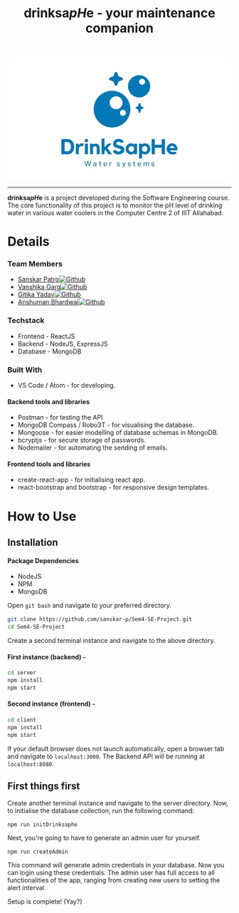 
 <h1 align="center">drinksa<em>pH</em>e - your maintenance companion</h1>
 <br>
 <p align="center"><img src="https://github.com/sanskar-p/Sem4-SE-Project/blob/main/client/public/drinksaphewide.jpeg?raw=true" alt="logo"></p>
 <hr>


**drinksa*pH*e** is a project developed during the Software Engineering course. The core functionality of this project is to monitor the pH level of drinking water in various water coolers in the Computer Centre 2 of IIIT Allahabad.

 # Details
 ### Team Members
*  [Sanskar Patro<img  alt="Github" width="22px" margin="20px" src="http://i.imgur.com/9I6NRUm.png" />](https://github.com/sanskar-p)
*  [Vanshika Garg<img  alt="Github" width="22px" padding="20px" src="http://i.imgur.com/9I6NRUm.png" />](https://github.com/cremento)
*  [Gitika Yadav<img  alt="Github" width="22px" padding="20px" src="http://i.imgur.com/9I6NRUm.png" />](https://github.com/curiouskid26)
*  [Anshuman Bhardwaj<img  alt="Github" width="22px" padding="20px" src="http://i.imgur.com/9I6NRUm.png" />](https://github.com/anshumanbhardwaj1370)

### Techstack
* Frontend - ReactJS
* Backend - NodeJS, ExpressJS
* Database - MongoDB

### Built With
* VS Code / Atom - for developing.
#### Backend tools and libraries
* Postman - for testing the API
* MongoDB Compass / Robo3T - for visualising the database.
* Mongoose - for easier modelling of database schemas in MongoDB.
* bcryptjs - for secure storage of passwords.
* Nodemailer - for automating the sending of emails.
#### Frontend tools and libraries
* create-react-app - for initialising react app.
* react-bootstrap and bootstrap - for responsive design templates.

# How to Use
## Installation

#### Package Dependencies

* NodeJS
* NPM
* MongoDB

Open `git bash` and navigate to your preferred directory.
<br>

```sh
git clone https://github.com/sanskar-p/Sem4-SE-Project.git
cd Sem4-SE-Project
```

Create a second terminal instance and navigate to the above directory.

#### First instance (backend) - 
```sh
cd server
npm install
npm start
```

#### Second instance (frontend) - 
```sh
cd client
npm install
npm start
```
If your default browser does not launch automatically, open a browser tab and navigate to `localhost:3000`. 
The Backend API will be running at `localhost:8080`.

## First things first
Create another terminal instance and navigate to the server directory.
Now, to initialise the database collection, run the following command:
```
npm run initDrinksaphe
```
Next, you're going to have to generate an admin user for yourself.
```
npm run createAdmin
```
This command will generate admin credentials in your database. Now you can login using these credentials.
The admin user has full access to all functionalities of the app, ranging from creating new users to setting the alert interval.

Setup is complete! (Yay?)
